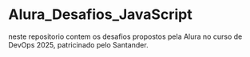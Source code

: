 # Alura_Desafios_JavaScript
 neste repositorio contem os desafios propostos pela Alura no curso de DevOps  2025, patricinado pelo Santander.
